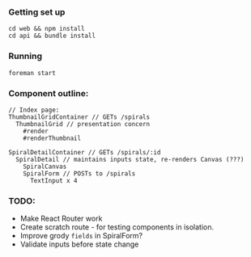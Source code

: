 ### Getting set up
```
cd web && npm install
cd api && bundle install
```

### Running
`foreman start`

### Component outline:
```
// Index page:
ThumbnailGridContainer // GETs /spirals
  ThumbnailGrid // presentation concern
    #render
    #renderThumbnail

SpiralDetailContainer // GETs /spirals/:id
  SpiralDetail // maintains inputs state, re-renders Canvas (???)
    SpiralCanvas
    SpiralForm // POSTs to /spirals
      TextInput x 4
```

### TODO:

* Make React Router work
* Create scratch route - for testing components in isolation.
* Improve grody `fields` in SpiralForm?
* Validate inputs before state change
